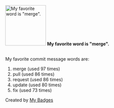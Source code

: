<img src="https://my-badges.github.io/my-badges/favorite-word.png" alt="My favorite word is &quot;merge&quot;." title="My favorite word is &quot;merge&quot;." width="128">
<strong>My favorite word is &quot;merge&quot;.</strong>
<br><br>

My favorite commit message words are:

1. merge (used 97 times)
2. pull (used 86 times)
3. request (used 86 times)
4. update (used 80 times)
5. fix (used 73 times)


Created by <a href="https://github.com/my-badges/my-badges">My Badges</a>